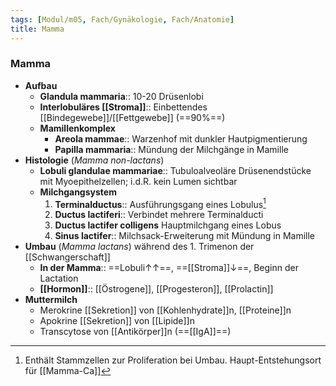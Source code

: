 ```yaml
---
tags: [Modul/m05, Fach/Gynäkologie, Fach/Anatomie]
title: Mamma
---
```

### Mamma
- **Aufbau**
	- **Glandula mammaria**:: 10-20 Drüsenlobi
	- **Interlobuläres [[Stroma]]**:: Einbettendes [[Bindegewebe]]/[[Fettgewebe]] (==90%==)
	- **Mamillenkomplex**
		- **Areola mammae**:: Warzenhof mit dunkler Hautpigmentierung
		- **Papilla mammaria**:: Mündung der Milchgänge in Mamille
- **Histologie** (*Mamma non-lactans*)
	- **Lobuli glandulae mammariae**:: Tubuloalveoläre Drüsenendstücke mit Myoepithelzellen; i.d.R. kein Lumen sichtbar
	- **Milchgangsystem**
		1. **Terminalductus**:: Ausführungsgang eines Lobulus[^1]
		2. **Ductus lactiferi**:: Verbindet mehrere Terminalducti
		3. **Ductus lactifer colligens** Hauptmilchgang eines Lobus
		4. **Sinus lactifer**:: Milchsack-Erweiterung mit Mündung in Mamille
- **Umbau** (*Mamma lactans*) während des 1. Trimenon der [[Schwangerschaft]]
	- **In der Mamma**:: ==Lobuli↑↑==, ==[[Stroma]]↓==, Beginn der Lactation
	- **[[Hormon]]**:: [[Östrogene]], [[Progesteron]], [[Prolactin]]
- **Muttermilch**
	- Merokrine [[Sekretion]] von [[Kohlenhydrate]]n, [[Proteine]]n
	- Apokrine [[Sekretion]] von [[Lipide]]n
	- Transcytose von [[Antikörper]]n (==[[IgA]]==)

[^1]: Enthält Stammzellen zur Proliferation bei Umbau. Haupt-Entstehungsort für [[Mamma-Ca]]